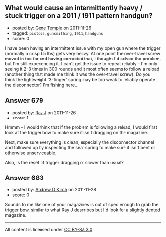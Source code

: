## What would cause an intermittently heavy / stuck trigger on a 2011 / 1911 pattern handgun?

- posted by: [Gene Temple](https://stackexchange.com/users/-1/254-gene-temple) on 2011-11-26
- tagged: `pistols`, `gunsmithing`, `1911`, `handguns`
- score: 0

I have been having an intermittent issue with my open gun where the trigger (normally a crisp 1.5 lbs) gets very heavy.  At one point the over-travel screw moved in too far and having corrected that, I thought I'd solved the problem, but I'm still experiencing it.  I can't get the issue to repeat reliably - I'm only seeing it 2-3 times in 300 rounds and it most often seems to follow a reload (another thing that made me think it was the over-travel screw).  Do you think the lightweight '3-finger' spring  may be too weak to reliably operate the disconnector?  I'm fishing here...


## Answer 679

- posted by: [Ray J](https://stackexchange.com/users/-1/166-ray-j) on 2011-11-26
- score: 1

Hmmm - I would think that if the problem is following a reload, I would first look at the trigger bow to make sure it isn't dragging on the magazine.

Next, make sure everything is clean, especially the disconnector channel and followed up by inspecting the sear spring to make sure it isn't bent or otherwise unserviceable.

Also, is the reset of trigger dragging or slower than usual?


## Answer 683

- posted by: [Andrew D Kirch](https://stackexchange.com/users/-1/266-andrew-d-kirch) on 2011-11-28
- score: 0

Sounds to me like one of your magazines is out of spec enough to grab the trigger bow, similar to what Ray J describes but I'd look for a slightly dented magazine.



---

All content is licensed under [CC BY-SA 3.0](https://creativecommons.org/licenses/by-sa/3.0/).
